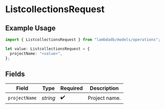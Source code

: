 # ListcollectionsRequest

## Example Usage

```typescript
import { ListcollectionsRequest } from "lambdadb/models/operations";

let value: ListcollectionsRequest = {
  projectName: "<value>",
};
```

## Fields

| Field              | Type               | Required           | Description        |
| ------------------ | ------------------ | ------------------ | ------------------ |
| `projectName`      | *string*           | :heavy_check_mark: | Project name.      |